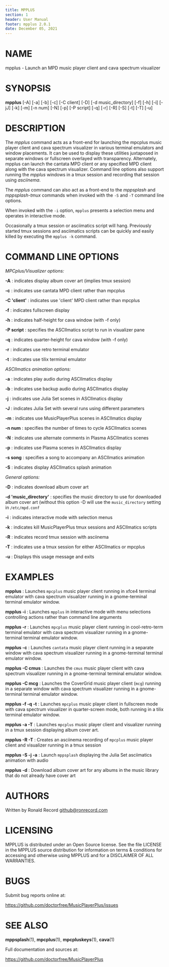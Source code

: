 ```yaml
---
title: MPPLUS
section: 1
header: User Manual
footer: mpplus 2.0.1
date: December 05, 2021
---
```

# NAME
mpplus - Launch an MPD music player client and cava spectrum visualizer

# SYNOPSIS
**mpplus** [-A] [-a] [-b] [-c] [-C client] [-D] [-d music_directory]
		[-f] [-h] [-i] [-jJ] [-k] [-m] [-n num] [-N] [-p]
		[-P script] [-q] [-r] [-R] [-S] [-t] [-T] [-u]

# DESCRIPTION
The *mpplus* command acts as a front-end for launching the mpcplus music player client and cava spectrum visualizer in various terminal emulators and window placements. It can be used to display these utilities juxtaposed in separate windows or fullscreen overlayed with transparency. Alternately, mpplus can launch the cantata MPD client or any specified MPD client along with the cava spectrum visualizer. Command line options also support running the *mpplus* windows in a tmux session and recording that session using *asciinema*.

The *mpplus* command can also act as a front-end to the *mppsplash* and *mppsplash-tmux* commands when invoked with the `-S` and `-T` command line options.

When invoked with the `-i` option, `mpplus` presents a selection menu and operates in interactive mode.

Occasionally a tmux session or asciimatics script will hang. Previously started tmux sessions and asciimatics scripts can be quickly and easily killed by executing the `mpplus -k` command.

# COMMAND LINE OPTIONS
*MPCplus/Visualizer options:*

**-A**
: indicates display album cover art (implies tmux session)

**-c**
: indicates use cantata MPD client rather than mpcplus

**-C 'client'**
: indicates use 'client' MPD client rather than mpcplus

**-f**
: indicates fullscreen display

**-h**
: indicates half-height for cava window (with -f only)

**-P script**
: specifies the ASCIImatics script to run in visualizer pane

**-q**
: indicates quarter-height for cava window (with -f only)

**-r**
: indicates use retro terminal emulator

**-t**
: indicates use tilix terminal emulator

*ASCIImatics animation options:*

**-a**
: indicates play audio during ASCIImatics display

**-b**
: indicates use backup audio during ASCIImatics display

**-j**
: indicates use Julia Set scenes in ASCIImatics display

**-J**
: indicates Julia Set with several runs using different parameters

**-m**
: indicates use MusicPlayerPlus scenes in ASCIImatics display

**-n num**
: specifies the number of times to cycle ASCIImatics scenes

**-N**
: indicates use alternate comments in Plasma ASCIImatics scenes

**-p**
: indicates use Plasma scenes in ASCIImatics display

**-s song**
: specifies a song to accompany an ASCIImatics animation

**-S**
: indicates display ASCIImatics splash animation

*General options:*

**-D**
: indicates download album cover art

**-d 'music_directory'**
: specifies the music directory to use for downloaded album cover art (without this option -D will use the `music_directory` setting in `/etc/mpd.conf`

**-i**
: indicates interactive mode with selection menus

**-k**
: indicates kill MusicPlayerPlus tmux sessions and ASCIImatics scripts

**-R**
: indicates record tmux session with asciinema

**-T**
: indicates use a tmux session for either ASCIImatics or mpcplus

**-u**
: Displays this usage message and exits

# EXAMPLES
**mpplus**
: Launches `mpcplus` music player client running in xfce4 terminal emulator with cava spectrum visualizer running in a gnome-terminal terminal emulator window. 

**mpplus -i**
: Launches `mpplus` in interactive mode with menu selections controlling actions rather than command line arguments

**mpplus -r**
: Launches `mpcplus` music player client running in cool-retro-term terminal emulator with cava spectrum visualizer running in a gnome-terminal terminal emulator window. 

**mpplus -c**
: Launches `cantata` music player client running in a separate window with cava spectrum visualizer running in a gnome-terminal terminal emulator window. 

**mpplus -C cmus**
: Launches the `cmus` music player client with cava spectrum visualizer running in a gnome-terminal terminal emulator window. 

**mpplus -C mcg**
: Launches the CoverGrid music player client (`mcg`) running in a separate window with cava spectrum visualizer running in a gnome-terminal terminal emulator window. 

**mpplus -f -q -t**
: Launches `mpcplus` music player client in fullscreen mode with cava spectrum visualizer in quarter-screen mode, both running in a tilix terminal emulator window. 

**mpplus -a -T**
: Launches `mpcplus` music player client and visualizer running in a tmux session displaying album cover art. 

**mpplus -R -T**
: Creates an asciinema recording of `mpcplus` music player client and visualizer running in a tmux session

**mpplus -S -j -a**
: Launch `mppsplash` displaying the Julia Set asciimatics animation with audio

**mpplus -d**
: Download album cover art for any albums in the music library that do not already have cover art 

# AUTHORS
Written by Ronald Record github@ronrecord.com

# LICENSING
MPPLUS is distributed under an Open Source license.
See the file LICENSE in the MPPLUS source distribution
for information on terms &amp; conditions for accessing and
otherwise using MPPLUS and for a DISCLAIMER OF ALL WARRANTIES.

# BUGS
Submit bug reports online at:

https://github.com/doctorfree/MusicPlayerPlus/issues

# SEE ALSO
**mppsplash**(1), **mpcplus**(1), **mpcpluskeys**(1), **cava**(1)

Full documentation and sources at:

https://github.com/doctorfree/MusicPlayerPlus

